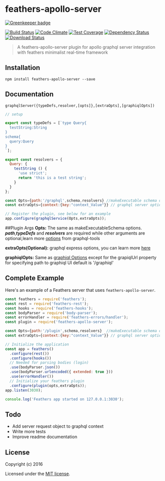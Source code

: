 # feathers-apollo-server

[![Greenkeeper badge](https://badges.greenkeeper.io/rollymaduk/feathers-apollo-server.svg)](https://greenkeeper.io/)

[![Build Status](https://travis-ci.org/rollymaduk/feathers-apollo-server.png?branch=master)](https://travis-ci.org/rollymaduk/feathers-apollo-server)
[![Code Climate](https://codeclimate.com/github/rollymaduk/feathers-apollo-server/badges/gpa.svg)](https://codeclimate.com/github/rollymaduk/feathers-apollo-server)
[![Test Coverage](https://codeclimate.com/github/rollymaduk/feathers-apollo-server/badges/coverage.svg)](https://codeclimate.com/github/rollymaduk/feathers-apollo-server/coverage)
[![Dependency Status](https://img.shields.io/david/rollymaduk/feathers-apollo-server.svg?style=flat-square)](https://david-dm.org/rollymaduk/feathers-apollo-server)
[![Download Status](https://img.shields.io/npm/dm/feathers-apollo-server.svg?style=flat-square)](https://www.npmjs.com/package/feathers-apollo-server)

> A feathers-apollo-server  plugin for apollo graphql server integration with feathers  minimalist real-time framework 

## Installation

```
npm install feathers-apollo-server --save
```

## Documentation
```
graphqlServer({typeDefs,resolver,[opts]},[extraOpts],[graphiqlOpts])
```
```js
// setup

export const typeDefs = [`type Query{
  testString:String
}
schema{
  query:Query
}
`];

export const resolvers = {
  Query: {
    testString () {
      'use strict';
      return 'this is a test string';
    }
  }
};

const Opts={path:'/graphql',schema,resolvers} //makeExecutable schema options
const extraOpts={context:{key:"context_Value"}} // graphql server options: 

// Register the plugin, see below for an example
app.configure(graphqlService(Opts,extraOpts));

```
##Plugin Args
**Opts:** 
The same as makeExecutableSchema options. **_path_**,**_typeDefs_** and **_resolvers_** are required while other arguments are optional,learn more [options](http://dev.apollodata.com/tools/graphql-tools/generate-schema.html#makeExecutableSchema) from graphql-tools<br>

**extraOpts(Optional):** graphql express options, you can learn more [here](http://dev.apollodata.com/tools/graphql-server/setup.html#graphqlOptions)

**graphiqlOpts:** Same as [graphiql Options](http://dev.apollodata.com/tools/graphql-server/graphiql.html#graphiqlOptions) except for the grapiqlUrl property for specifying path to graphiql UI default is '/graphiql'

## Complete Example

Here's an example of a Feathers server that uses `feathers-apollo-server`. 

```js
const feathers = require('feathers');
const rest = require('feathers-rest');
const hooks = require('feathers-hooks');
const bodyParser = require('body-parser');
const errorHandler = require('feathers-errors/handler');
const plugin = require('feathers-apollo-server');

const Opts={path:'/plugin',schema,resolvers}  //makeExecutable schema options
const extraOpts={context:{key:"context_Value"}} // graphql server options: 

// Initialize the application
const app = feathers()
  .configure(rest())
  .configure(hooks())
  // Needed for parsing bodies (login)
  .use(bodyParser.json())
  .use(bodyParser.urlencoded({ extended: true }))
  .use(errorHandler())
  // Initialize your feathers plugin
  .configure(plugin(opts,extraOpts));
app.listen(3030);

console.log('Feathers app started on 127.0.0.1:3030');
```
## Todo

- Add server request object to graphql context 
- Write more tests
- Improve readme documentation

## License

Copyright (c) 2016

Licensed under the [MIT license](LICENSE).
